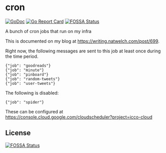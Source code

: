 # cron

[![GoDoc](https://godoc.org/github.com/icco/cron?status.svg)](https://godoc.org/github.com/icco/cron) [![Go Report Card](https://goreportcard.com/badge/github.com/icco/cron)](https://goreportcard.com/report/github.com/icco/cron) [![FOSSA Status](https://app.fossa.io/api/projects/git%2Bgithub.com%2Ficco%2Fcron.svg?type=shield)](https://app.fossa.io/projects/git%2Bgithub.com%2Ficco%2Fcron?ref=badge_shield)

A bunch of cron jobs that run on my infra

This is documented on my blog at https://writing.natwelch.com/post/699.

Right now, the following messages are sent to this job at least once during the time period.

```
{"job": "goodreads"}
{"job": "minute"}
{"job": "pinboard"}
{"job": "random-tweets"}
{"job": "user-tweets"}
```

The following is disabled:

```
{"job": "spider"}
```

These can be configured at https://console.cloud.google.com/cloudscheduler?project=icco-cloud


## License
[![FOSSA Status](https://app.fossa.io/api/projects/git%2Bgithub.com%2Ficco%2Fcron.svg?type=large)](https://app.fossa.io/projects/git%2Bgithub.com%2Ficco%2Fcron?ref=badge_large)
